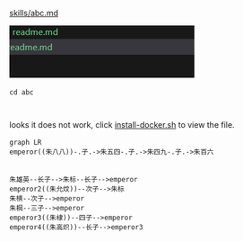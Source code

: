 

[skills/abc.md](skills/abc.md)

![sdssdfsdf](.assets/readme/image.png)

```shell
cd abc
```

```shell:./scripts/install-docker.sh
```

```bash:scripts/install-docker.sh
```

looks it does not work, click [install-docker.sh](scripts/install-docker.sh) to view the file.



```mermaid
graph LR
emperor((朱八八))-.子.->朱五四-.子.->朱四九-.子.->朱百六


朱雄英--长子-->朱标--长子-->emperor
emperor2((朱允炆))--次子-->朱标
朱樉--次子-->emperor
朱棡--三子-->emperor
emperor3((朱棣))--四子-->emperor
emperor4((朱高炽))--长子-->emperor3
```